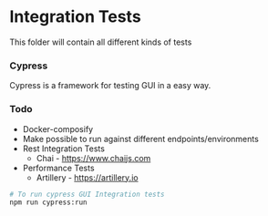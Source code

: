 # Integration Tests

This folder will contain all different kinds of tests

### Cypress

Cypress is a framework for testing GUI in a easy way.


### Todo

* Docker-composify
* Make possible to run against different endpoints/environments
* Rest Integration Tests
  - Chai - https://www.chaijs.com
* Performance Tests
  - Artillery - https://artillery.io


```bash
# To run cypress GUI Integration tests
npm run cypress:run
```
